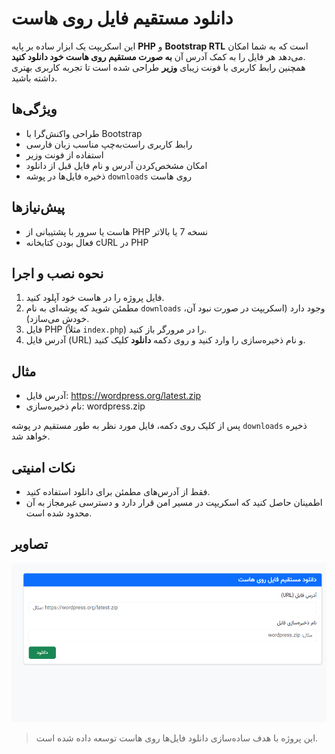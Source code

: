 # دانلود مستقیم فایل روی هاست

این اسکریپت یک ابزار ساده بر پایه **PHP** و **Bootstrap RTL** است که به شما امکان می‌دهد هر فایل را به کمک آدرس آن **به صورت مستقیم روی هاست خود دانلود کنید**.  
همچنین رابط کاربری با فونت زیبای **وزیر** طراحی شده است تا تجربه کاربری بهتری داشته باشید.

## ویژگی‌ها
- طراحی واکنش‌گرا با Bootstrap
- رابط کاربری راست‌به‌چپ مناسب زبان فارسی
- استفاده از فونت وزیر
- امکان مشخص‌کردن آدرس و نام فایل قبل از دانلود
- ذخیره فایل‌ها در پوشه `downloads` روی هاست

## پیش‌نیازها
- هاست یا سرور با پشتیبانی از PHP نسخه 7 یا بالاتر
- فعال بودن کتابخانه cURL در PHP

## نحوه نصب و اجرا
1. فایل پروژه را در هاست خود آپلود کنید.
2. مطمئن شوید که پوشه‌ای به نام `downloads` وجود دارد (اسکریپت در صورت نبود آن، خودش می‌سازد).
3. فایل PHP (مثلاً `index.php`) را در مرورگر باز کنید.
4. آدرس فایل (URL) و نام ذخیره‌سازی را وارد کنید و روی دکمه **دانلود** کلیک کنید.

## مثال
- آدرس فایل: https://wordpress.org/latest.zip
- نام ذخیره‌سازی: wordpress.zip

پس از کلیک روی دکمه، فایل مورد نظر به طور مستقیم در پوشه `downloads` ذخیره خواهد شد.

## نکات امنیتی
- فقط از آدرس‌های مطمئن برای دانلود استفاده کنید.
- اطمینان حاصل کنید که اسکریپت در مسیر امن قرار دارد و دسترسی غیرمجاز به آن محدود شده است.

## تصاویر
 ![نمایی از اسکریپت](screenshot.png)

> این پروژه با هدف ساده‌سازی دانلود فایل‌ها روی هاست توسعه داده شده است.

